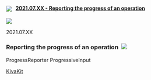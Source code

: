 
#### <img src="https://state-of-the-art.org/graphics/kivakit/kivakit-32.png" srcset="https://state-of-the-art.org/graphics/kivakit/kivakit-32-2x.png 2x" style="vertical-align:middle"/> &nbsp; [2021.07.XX - Reporting the progress of an operation](#progress)  

<img src="https://telenav.github.io/telenav-assets/images/separators/horizontal-line-512.png" srcset="https://telenav.github.io/telenav-assets/images/separators/horizontal-line-512-2x.png 2x" />
<a name = "progress"></a>

2021.07.XX

### Reporting the progress of an operation&nbsp; <img src="https://state-of-the-art.org/graphics/progress/progress-32.png" srcset="https://state-of-the-art.org/graphics/progress/progress-32-2x.png 2x" style="vertical-align:baseline"/>

ProgressReporter
ProgressiveInput

[KivaKit](https://www.kivakit.org)
